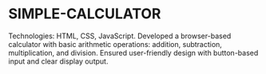 # SIMPLE-CALCULATOR
Technologies: HTML, CSS, JavaScript. Developed a browser-based calculator with basic arithmetic operations: addition, subtraction, multiplication, and division. Ensured user-friendly design with button-based input and clear display output.
